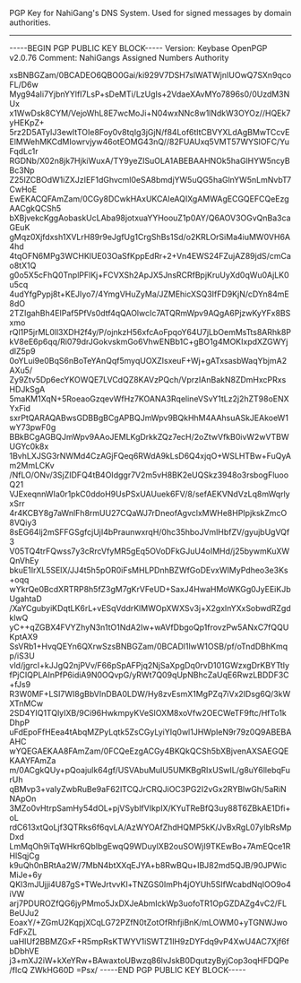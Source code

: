 PGP Key for NahiGang's DNS System. Used for signed messages by domain authorities.

<hr>

-----BEGIN PGP PUBLIC KEY BLOCK-----
Version: Keybase OpenPGP v2.0.76
Comment: NahiGangs Assigned Numbers Authority

xsBNBGZam/0BCADEO6QBO0Gai/ki929V7DSH7slWATWjnIUOwQ7SXn9qcoFL/D6w
Myg94aIi7YjbnYYlfI7LsP+sDeMTi/LzUgIs+2VdaeXAvMYo7896s0/0UzdM3NUx
x1WwDsk8CYM/VejoWhL8E7wcMoJi+N04wxNNc8w1lNdkW3OYOz//HQEk7yHEKpZ+
5rz2D5ATyIJ3ewItTOIe8Foy0v8tqIg3jGjN/f84Lof6tltCBVYXLdAgBMwTCcvE
ElMWehMKCdMIowrvjyw46otEOMG43nQ//82FUAUxq5VMT57WYSlOFC/YuFqdLc1r
RGDNb/X02n8jk7HjkiWuxA/TY9yeZISuOLA1ABEBAAHNOk5haGlHYW5ncyBBc3Np
Z25lZCBOdW1iZXJzIEF1dGhvcml0eSA8bmdjYW5uQG5haGlnYW5nLmNvbT7CwHoE
EwEKACQFAmZam/0CGy8DCwkHAxUKCAIeAQIXgAMWAgECGQEFCQeEzgAACgkQCSh5
bXBjvekcKggAobaskUcLAba98jotxuaYYHoouZ1p0AY/Q6AOV3OGvQnBa3caGEuK
gMqz0Xjfdxsh1XVLrH89r9eJgfUg1CrgShBs1Sd/o2KRLOrSiMa4iuMW0VH6A4hd
4tqOFN6MPg3WCHKlUE03OaSfKppEdRr+2+Vn4EWS24FZujAZ89jdS/cmCao8tX1Q
g0o5X5cFhQ0TnplPFlKj+FCVXSh2ApJX5JnsRCRfBpjKruUyXd0qWu0AjLK0u5cq
4udYfgPypj8t+KEJIyo7/4YmgVHuZyMa/JZMEhicXSQ3IfFD9KjN/cDYn84mE8dO
2TZIgahBh4ElPaf5PfVs0dtf4qQAOlwcIc7ATQRmWpv9AQgA6PjzwKyYFx8BSxmo
rQl1P5jrML0ll3XDH2f4y/P/ojnkzH56xfcAoFpqoY64U7jLbOemMsTts8ARhk8P
kV8eE6p6qq/Ri079drJGokvskmGo6VhwENBb1C+gBO1g4MOKIxpdXZGWYjdlZ5p9
0oYLui9e0BqS6nBoTeYAnQqf5myqUOXZIsxeuF+Wj+gATxsasbWaqYbjmA2AXu5/
Zy9Ztv5Dp6ecYKOWQE7LVCdQZ8KAVzPQch/VprzIAnBakN8ZDmHxcPRxsHDJkSgA
5maKM1XqN+5RoeaoGzqevWfHz7KOANA3RqelineVSvY1tLz2j2hZT98oENXYxFid
sxrPtQARAQABwsGDBBgBCgAPBQJmWpv9BQkHhM4AAhsuASkJEAkoeW1wY73pwF0g
BBkBCgAGBQJmWpv9AAoJEMLKgDrkkZQz7ecH/2oZtwVfkB0ivW2wVTBWUGYc0k8x
1BvhLXJSG3rNWMd4CzAGjFQeq6RWdA9kLsD6Q4xjqO+WSLHTBw+FuQyAm2MmLCKv
/NfLO/ONv/3SjZIDFQ4tB4OIdggr7V2m5vH8BK2eUQSkz3948o3rsbogFluooQ21
VJExeqnnWIa0r1pkC0ddoH9UsPSxUAUuek6FV/8/sefAEKVNdVzLq8mWqrlyxSrr
4r4KCBY8g7aWnlFh8rmUU27CQaWJ7rDneofAgvclxMWHe8HPIpjkskZmcO8VQiy3
8sEG64lj2mSFFGSgfcjUjI4bPraunwxrqH/0hc35hboJVmlHbfZV/gyujbUgVQf3
V05TQ4trFQwss7y3cRrcVfyMR5gEq5OVoDFkGJuU4oIMHd/j25bywmKuXWQnVhEy
bkuE1IrXL5SElX/JJ4t5h5pOR0iFsMHLPDnhBZWfGoDEvxWIMyPdheo3e3Ks+oqq
wYkrQe0BcdXRTRP8h5fZ3gM7gKrVFeUD+SaxJ4HwaHMoWKGg0JyEEiKJbUgahtaD
/XaYCgubyiKDqtLK6rL+vESqVddrKlMWOpXWXSv3j+X2gxlnYXxSobwdRZgdklwQ
yC++qZGBX4FVYZhyN3n1tO1NdA2Iw+wAVfDbgoQp1frovzPw5ANxC7fQQUKptAX9
SsVRb1+HvqQEYn6QXrwSzsBNBGZam/0BCADl1lwW1OSB/pf/oTndDBhKmqp/iS3U
vld/jgrcI+kJJgQ2njPVv/F66pSpAFPjq2NjSaXpgDq0rvD101GWzxgDrKBYTtIy
fPjCIQPLAInPfP6idiA9N0OQvpG/yRWt7Q09qUpNBhcZaUqE6RwzLBDDF3C+fJs9
R3W0MF+LSI7WI8gBbVInDBA0LDW/Hy8zvEsmX1MgPZq7iVx2IDsg6Q/3kWXTnMCw
2SD4YIQ1TQlyIXB/9Ci96HwkmpyKVeSlOXM8xoVfw2OECWeTF9ftc/HfTo1kDhpP
uFdEpoFfHEea4tAbqMZPyLqtk5ZsCGyLyiYIq0wl1JHWpIeN9r79z0Q9ABEBAAHC
wYQEGAEKAA8FAmZam/0FCQeEzgACGy4BKQkQCSh5bXBjvenAXSAEGQEKAAYFAmZa
m/0ACgkQUy+pQoajulk64gf/USVAbuMuIU5UMKBgRIxUSwIL/g8uY6llebqFurUh
qBMvp3+vaIyZwbRuBe9aF62lTCQJrCRQJiOC3PG2I2vGx2RYBlwGh/5aRiNNApOn
3MZo0vHtrpSamHy54dOL+pjVSyblfVIkpIX/KYuTReBfQ3uy88T6ZBkAE1Dfi+oL
rdC613xtQoLjf3QTRks6f6qvLA/AzWYOAfZhdHQMP5kK/JvBxRgL07ylbRsMpDxd
LmMqOh9iTqWHkr6QbIbgEwqQ9WDuylXB2ouSOWjI9TKEwBo+7AmEQce1RHlSqjCg
k9uQh0nBRtAa2W/7MbN4btXXqEJYA+b8RwBQu+IBJ82md5QJB/90JPWicMiJe+6y
QKl3mJUjji4U87gS+TWeJrtvvKl+TNZGS0ImPh4jOYUh5SIfWcabdNqIOO9o4iVW
arj7PDUROZfQG6jyPMmo5JxDXJeAbmIckWp3uofoTR1OpGZDAZg4vC2/FLBeUJu2
EoaxY/+ZGmU2KqpjXCqLG72PZfN0tZotOfRhfjiBnK/mLOWM0+yTGNWJwoFdFxZL
uaHIUf2BBMZGxF+R5mpRsKTWYV1iSWTZ1IH9zDYFdq9vP4XwU4AC7Xjf6fbDbhVE
j3+mXJ2iW+kXeYRw+BAwaxtoUBwzq86lvJskB0DqutzyByjCop3oqHFDQPe/fIcQ
ZWkHG60D
=Psx/
-----END PGP PUBLIC KEY BLOCK-----
